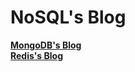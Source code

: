 # NoSQL's Blog

[**MongoDB's Blog**](https://github.com/AubreyYoung/blog/tree/master/nosql/MongoDB)  
[**Redis's Blog**](https://github.com/AubreyYoung/blog/blob/master/nosql/Redis)

